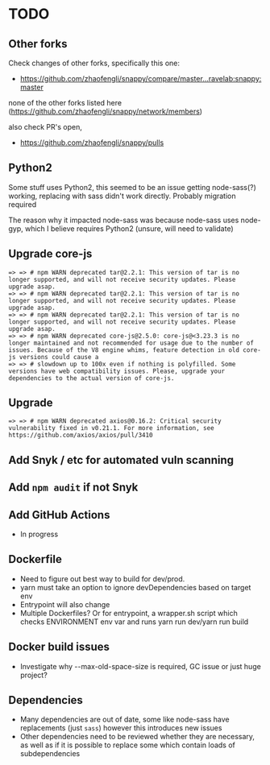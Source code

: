# TODO

## Other forks
Check changes of other forks, specifically this one:
- https://github.com/zhaofengli/snappy/compare/master...ravelab:snappy:master

none of the other forks listed here (https://github.com/zhaofengli/snappy/network/members)


also check PR's open,
- https://github.com/zhaofengli/snappy/pulls

## Python2
Some stuff uses Python2, this seemed to be an issue getting node-sass(?) working, replacing with sass didn't work directly. Probably migration required

The reason why it impacted node-sass was because node-sass uses node-gyp, which I believe requires Python2 (unsure, will need to validate)

## Upgrade core-js
```
=> => # npm WARN deprecated tar@2.2.1: This version of tar is no longer supported, and will not receive security updates. Please upgrade asap.
=> => # npm WARN deprecated tar@2.2.1: This version of tar is no longer supported, and will not receive security updates. Please upgrade asap.
=> => # npm WARN deprecated tar@2.2.1: This version of tar is no longer supported, and will not receive security updates. Please upgrade asap.
=> => # npm WARN deprecated core-js@2.5.0: core-js@<3.23.3 is no longer maintained and not recommended for usage due to the number of issues. Because of the V8 engine whims, feature detection in old core-js versions could cause a
=> => # slowdown up to 100x even if nothing is polyfilled. Some versions have web compatibility issues. Please, upgrade your dependencies to the actual version of core-js.
```

## Upgrade
```azure
=> => # npm WARN deprecated axios@0.16.2: Critical security vulnerability fixed in v0.21.1. For more information, see https://github.com/axios/axios/pull/3410

```

## Add Snyk / etc for automated vuln scanning

## Add `npm audit` if not Snyk

## Add GitHub Actions
- In progress

## Dockerfile
- Need to figure out best way to build for dev/prod.
- yarn must take an option to ignore devDependencies based on target env
- Entrypoint will also change
- Multiple Dockerfiles? Or for entrypoint, a wrapper.sh script which checks ENVIRONMENT env var and runs yarn run dev/yarn run build

## Docker build issues
- Investigate why --max-old-space-size is required, GC issue or just huge project?

## Dependencies
- Many dependencies are out of date, some like node-sass have replacements (just `sass`) however this introduces new issues
- Other dependencies need to be reviewed whether they are necessary, as well as if it is possible to replace some which contain loads of subdependencies
